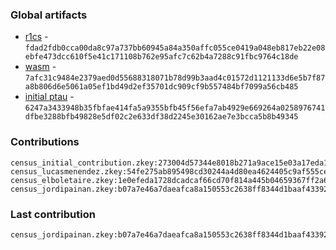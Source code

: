 ### Global artifacts
- [r1cs](./artifacts/circuit.r1cs) - `fdad2fdb0cca00da8c97a737bb60945a84a350affc055ce0419a048eb817eb22e08ebfe473dcc610f5e41c171108b762e95afc7c62b4a7288c91fbc9764c18de`
- [wasm](./artifacts/circuit.wasm) - `7afc31c9484e2379aed0d55688318071b78d99b3aad4c01572d1121133d6e5b7f87a8b806d6e5061a05ef1bd49d2ef35701dc909cf9b557484bf7099a56cb485`
- [initial ptau](./artifacts/initial.ptau) - `6247a3433948b35fbfae414fa5a9355bfb45f56efa7ab4929e669264a0258976741dfbe3288bfb49828e5df02c2e633df38d2245e30162ae7e3bcca5b8b49345`

### Contributions
```
census_initial_contribution.zkey:273004d57344e8018b271a9ace15e03a17eda10d3c7b51ffb0c6bc372cb2a59e26966cc3da213bef642836e89078f7d399ed3d1594f389610c930c2c31aed3eb
census_lucasmenendez.zkey:54fe275ab895498cd30244a4d80ea4624405c9af555cefc6eda79028f92eda760669938f6d236b5500de895bc6525152d17f2309a8fc0d292c94f60a9ef967c2
census_elboletaire.zkey:1e0efeda1728dcadcaf66cd70f814a445b04659367ff2a6ac94e5ac4938905539dda415bdf825f1b2655178b49c9ced2fe484da7d923232abf4b8dcc7b4d91a7
census_jordipainan.zkey:b07a7e46a7daeafca8a150553c2638ff8344d1baaf4339267cfdef21fa1a59ff428ebbbda5b1e1e5da49458c1421d07e4ab2ca2cc6feeacdb41071871279860b
```

### Last contribution
```
census_jordipainan.zkey:b07a7e46a7daeafca8a150553c2638ff8344d1baaf4339267cfdef21fa1a59ff428ebbbda5b1e1e5da49458c1421d07e4ab2ca2cc6feeacdb41071871279860b
```
